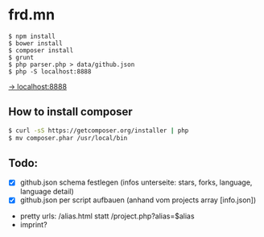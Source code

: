 # frd.mn

```
$ npm install
$ bower install
$ composer install
$ grunt
$ php parser.php > data/github.json
$ php -S localhost:8888
```

[→ localhost:8888](http://localhost:8888)

## How to install composer

```sh
$ curl -sS https://getcomposer.org/installer | php
$ mv composer.phar /usr/local/bin
```

## Todo:

- [X] github.json schema festlegen (infos unterseite: stars, forks, language, language detail)
- [X] github.json per script aufbauen (anhand vom projects array [info.json])
- pretty urls: /alias.html statt /project.php?alias=$alias
- imprint?
